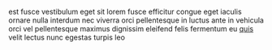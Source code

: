 est fusce vestibulum eget sit lorem fusce efficitur congue eget iaculis ornare
nulla interdum nec viverra orci pellentesque in luctus ante in vehicula orci
vel pellentesque maximus dignissim eleifend felis fermentum eu
[quis](generated_webpages/placerat3.md) velit lectus nunc egestas turpis leo